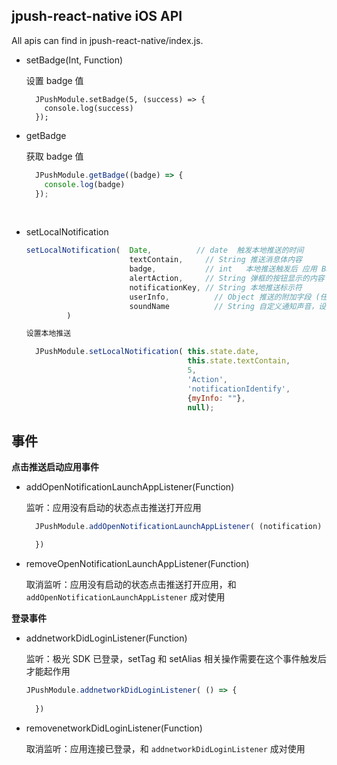 ## jpush-react-native iOS API

All apis can find in jpush-react-native/index.js.

- setBadge(Int, Function)

  设置 badge 值

  ```
    JPushModule.setBadge(5, (success) => {
      console.log(success)
    });
  ```



- getBadge

  获取 badge 值

  ```javascript
    JPushModule.getBadge((badge) => {
      console.log(badge)
    });
  ```

  ​

- setLocalNotification
  ```javascript
  setLocalNotification(  Date,    		// date  触发本地推送的时间
                         textContain,     // String 推送消息体内容
                         badge,           // int   本地推送触发后 应用 Badge（小红点）显示的数字
                         alertAction,     // String 弹框的按钮显示的内容（IOS 8默认为"打开", 其他默认为"启动"）
                         notificationKey, // String 本地推送标示符
                         userInfo,   		// Object 推送的附加字段 (任意键值对)
                         soundName   		// String 自定义通知声音，设置为 null 为默认声音
           )

  设置本地推送
  ```
  ```javascript
    JPushModule.setLocalNotification( this.state.date, 
                                      this.state.textContain,
                                      5, 
                                      'Action',
                                      'notificationIdentify',
                                      {myInfo: ""},
                                      null);
  ```

## 事件
**点击推送启动应用事件**

- addOpenNotificationLaunchAppListener(Function) 

    监听：应用没有启动的状态点击推送打开应用

    ```javascript
      JPushModule.addOpenNotificationLaunchAppListener( (notification) => {

      })
    ```

- removeOpenNotificationLaunchAppListener(Function)  

  取消监听：应用没有启动的状态点击推送打开应用，和 `addOpenNotificationLaunchAppListener` 成对使用


**登录事件**


- addnetworkDidLoginListener(Function)

  监听：极光 SDK 已登录，setTag 和 setAlias 相关操作需要在这个事件触发后才能起作用

  ```javascript
  JPushModule.addnetworkDidLoginListener( () => {
      
    })
  ```

- removenetworkDidLoginListener(Function)

  取消监听：应用连接已登录，和 `addnetworkDidLoginListener` 成对使用

